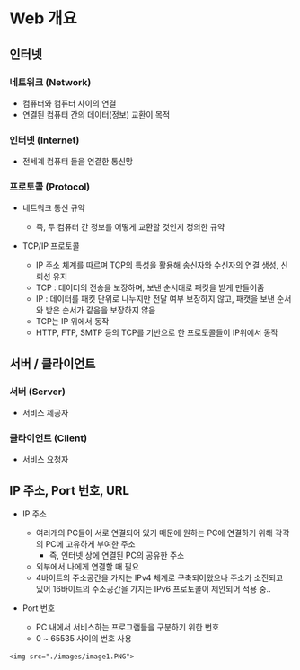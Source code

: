 # Web 개요

## 인터넷

### 네트워크 (Network)
  - 컴퓨터와 컴퓨터 사이의 연결
  - 연결된 컴퓨터 간의 데이터(정보) 교환이 목적

### 인터넷 (Internet)
  - 전세계 컴퓨터 들을 연결한 통신망

### 프로토콜 (Protocol)
  - 네트워크 통신 규약
    - 즉, 두 컴퓨터 간 정보를 어떻게 교환할 것인지 정의한 규약
    
  - TCP/IP 프로토콜
    - IP 주소 체계를 따르며 TCP의 특성을 활용해 송신자와 수신자의 연결 생성, 신뢰성 유지
    - TCP : 데이터의 전송을 보장하며, 보낸 순서대로 패킷을 받게 만들어줌
    - IP : 데이터를 패킷 단위로 나누지만 전달 여부 보장하지 않고, 패캣을 보낸 순서와 받은 순서가 같음을 보장하지 않음
    - TCP는 IP 위에서 동작
    - HTTP, FTP, SMTP 등의 TCP를 기반으로 한 프로토콜들이 IP위에서 동작

## 서버 / 클라이언트

### 서버 (Server)
  - 서비스 제공자

### 클라이언트 (Client)
  - 서비스 요청자

## IP 주소, Port 번호, URL
  - IP 주소
    - 여러개의 PC들이 서로 연결되어 있기 때문에 원하는 PC에 연결하기 위해 각각의 PC에 고유하게 부여한 주소
      - 즉, 인터넷 상에 연결된 PC의 공유한 주소 
    - 외부에서 나에게 연결할 때 필요
    - 4바이트의 주소공간을 가지는 IPv4 체계로 구축되어왔으나 주소가 소진되고 있어 16바이트의 주소공간을 가지는 IPv6 프로토콜이 제안되어 적용 중..
    
  - Port 번호
    - PC 내에서 서비스하는 프로그램들을 구분하기 위한 번호
    - 0 ~ 65535 사이의 번호 사용

<!-- <p align="center"> -->
    <img src="./images/image1.PNG">
<!-- </p> -->
